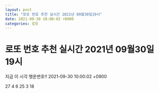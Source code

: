 ```yaml
---
layout: post
title: "로또 번호 추천 실시간 2021년 09월30일19시"
date: 2021-09-30 10:00:02 +0900
categories: 로또
---
```


# 로또 번호 추천 실시간 2021년 09월30일19시

지금 이 시각 행운번호!! 2021-09-30 10:00:02 +0900

 27  4  6  25  3  18 

